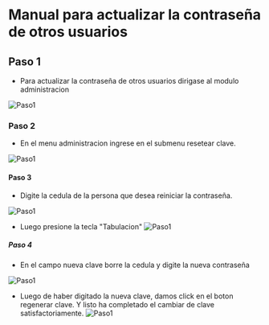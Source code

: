 # Manual para actualizar la contraseña de otros usuarios
## Paso 1
- Para actualizar la contraseña de otros usuarios dirigase al modulo administracion 


![Paso1](paso1.gif.gif)

### Paso 2
- En el menu administracion ingrese en el submenu resetear clave.

![Paso1](paso%202.gif)

#### Paso 3
- Digite la cedula de la persona que desea reiniciar la contraseña.


![Paso1](paso%203.gif)
- Luego presione la tecla "Tabulacion"
![Paso1](paso%204.gif)

##### Paso 4
- En el campo nueva clave borre la cedula y digite la nueva contraseña

![Paso1](paso%205.gif)
- Luego de haber digitado la nueva clave, damos click en el boton regenerar clave. Y listo ha completado el cambiar de clave satisfactoriamente.
![Paso1](final.gif)




